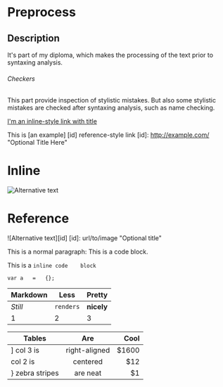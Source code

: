 Preprocess
=============

Description
------------

It's part of my diploma, which makes the processing of the text prior to syntaxing analysis.

######	Сheckers

This part provide inspection of stylistic mistakes.
But also some stylistic mistakes are checked after syntaxing analysis, such as name checking.

[I'm	an	inline-style	link	with	title](https://www.google.com	"Google's	Homepage")

This	is	[an	example]	[id]	reference-style	link
[id]:	http://example.com/		"Optional	Title	Here"

#	Inline 
![Alternative	text](/path/to/img.jpg	"Optional	title")

#	Reference 
![Alternative	text][id]
[id]:	url/to/image		"Optional	title"


This	is	a	normal	paragraph:
	This	is	a	code	block.
	
This	is	a	`inline	code	block`

```cplusplus
var	a	=	{};
```


Markdown | Less	| Pretty 
--- | --- | ---
*Still*	| `renders` | **nicely**
1 | 2 |	3


| Tables        | Are           | Cool  |
| ------------- |:-------------:| -----:|
] col 3 is      | right-aligned | $1600 |
| col 2 is      | centered      |   $12 |
} zebra stripes | are neat      |    $1 |
